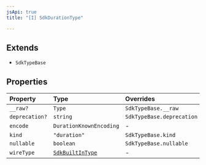 ```yaml
---
jsApi: true
title: "[I] SdkDurationType"

---
```

## Extends

- `SdkTypeBase`

## Properties

| Property | Type | Overrides | Inherited from |
| :------ | :------ | :------ | :------ |
| `__raw?` | `Type` | `SdkTypeBase.__raw` | `SdkTypeBase.__raw` |
| `deprecation?` | `string` | `SdkTypeBase.deprecation` | `SdkTypeBase.deprecation` |
| `encode` | `DurationKnownEncoding` | - | - |
| `kind` | `"duration"` | `SdkTypeBase.kind` | `SdkTypeBase.kind` |
| `nullable` | `boolean` | `SdkTypeBase.nullable` | `SdkTypeBase.nullable` |
| `wireType` | [`SdkBuiltInType`](SdkBuiltInType.md) | - | - |
